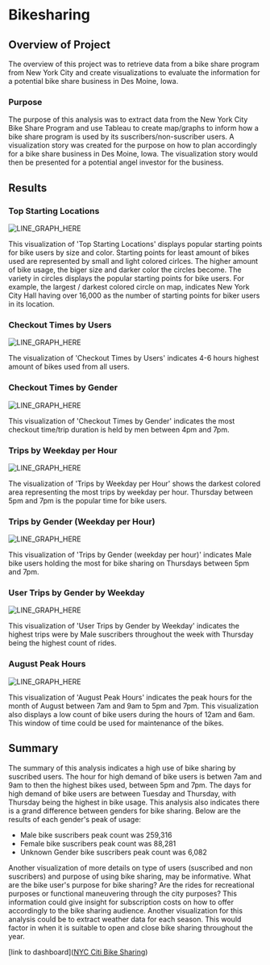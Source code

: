 # Bikesharing


## Overview of Project 
The overview of this project was to
retrieve data from a bike share program from New York City and create visualizations to evaluate the information for a potential bike share business in Des Moine, Iowa.


 ### Purpose

The purpose of this analysis was to extract data from the New York City Bike Share Program and use Tableau to create map/graphs to inform how a bike share program is used by its suscribers/non-suscriber users. A visualization story was created for the purpose on how to plan accordingly for a bike share business in Des Moine, Iowa. The visualization story would then be presented for a potential angel investor for the business.

	
## Results 

### Top Starting Locations
	
 ![LINE_GRAPH_HERE](Resources/Top_start.PNG)

This visualization of 'Top Starting Locations' displays popular starting points for bike users by size and color. Starting points for least amount of bikes used are represented by small and light colored cirlces. The higher amount of bike usage, the biger size and darker color the circles become. The variety in circles displays the popular starting points for bike users. For example, the largest / darkest colored circle on map, indicates New York City Hall having over 16,000 as the number of starting points for biker users in its location.

### Checkout Times by Users



 ![LINE_GRAPH_HERE](Resources/CHCK_out_time.PNG)

The visualization of 'Checkout Times by Users' indicates 4-6 hours highest amount of bikes used from all users.

### Checkout Times by Gender


 ![LINE_GRAPH_HERE](Resources/CHCK_out_Gender.PNG)

This visualization of 'Checkout Times by Gender' indicates the most checkout time/trip duration is held by men between 4pm and 7pm.


### Trips by Weekday per Hour


 ![LINE_GRAPH_HERE](Resources/Trip_weekday_hour.PNG)


The visualization of 'Trips by Weekday per Hour' shows the darkest colored area representing the most trips by weekday per hour. Thursday between 5pm and 7pm is the popular time for bike users.



### Trips by Gender (Weekday per Hour)


 ![LINE_GRAPH_HERE](Resources/Trips_by_Gender_weekday.PNG)

This visualization of 'Trips by Gender (weekday per hour)' indicates Male bike users holding the most for bike sharing on Thursdays between 5pm and 7pm.




### User Trips by Gender by Weekday



 ![LINE_GRAPH_HERE](Resources/User_Gender.PNG)

This visualization of 'User Trips by Gender by Weekday' indicates the highest trips were by Male suscribers throughout the week with Thursday being the highest count of rides.


### August Peak Hours

 ![LINE_GRAPH_HERE](Resources/August_peak_hours.PNG)

This visualization of 'August Peak Hours' indicates the peak hours for the month of August between 7am and 9am to 5pm and 7pm. This visualization also displays a low count of bike users during the hours of 12am and 6am. This window of time could be used for maintenance of the bikes. 


## Summary

The summary of this analysis indicates a high use of bike sharing by suscribed users. 
The hour for high demand of bike users is betwen 7am and 9am to then the highest bikes used, between 5pm and 7pm.  The days for high demand of bike users are between Tuesday and Thursday, with Thursday being the highest in bike usage.  This analysis also indicates there is a grand difference between genders for bike sharing. 
Below are the results of each gender's peak of usage:
- Male bike suscribers peak count was 259,316 
- Female bike suscribers peak count was 88,281
- Unknown Gender bike suscribers peak count was 6,082

Another visualization of more details on type of users (suscribed and non suscribers) and purpose of using bike sharing, may be informative. What are the bike user's purpose for bike sharing? Are the rides for recreational purposes or functional maneuvering through the city purposes? This information could give insight for subscription costs on how to offer accordingly to the bike sharing audience. Another visualization for this analysis could be to extract weather data for each season. This would factor in when it is suitable to open and close bike sharing throughout the year.   
  


[link to dashboard]([NYC Citi Bike Sharing](https://public.tableau.com/shared/KHMTJRWKJ?:display_count=y&:origin=viz_share_link))
